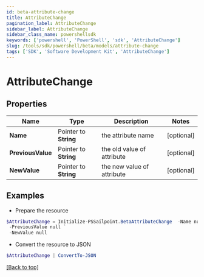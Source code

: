 ```yaml
---
id: beta-attribute-change
title: AttributeChange
pagination_label: AttributeChange
sidebar_label: AttributeChange
sidebar_class_name: powershellsdk
keywords: ['powershell', 'PowerShell', 'sdk', 'AttributeChange'] 
slug: /tools/sdk/powershell/beta/models/attribute-change
tags: ['SDK', 'Software Development Kit', 'AttributeChange']
---
```



# AttributeChange

## Properties

Name | Type | Description | Notes
------------ | ------------- | ------------- | -------------
**Name** |  Pointer to **String** | the attribute name | [optional] 
**PreviousValue** |  Pointer to **String** | the old value of attribute | [optional] 
**NewValue** |  Pointer to **String** | the new value of attribute | [optional] 

## Examples

- Prepare the resource
```powershell
$AttributeChange = Initialize-PSSailpoint.BetaAttributeChange  -Name null `
 -PreviousValue null `
 -NewValue null
```

- Convert the resource to JSON
```powershell
$AttributeChange | ConvertTo-JSON
```


[[Back to top]](#) 

